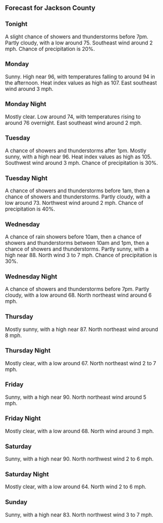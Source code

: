 <div>
   <h2>Forecast for Jackson County</h2>
   <p>
      <div style="font-size:120%">
         <h3>Tonight</h3>A slight chance of showers and thunderstorms before 7pm. Partly cloudy, with a low around 75. Southeast wind around 2 mph.
         Chance of precipitation is 20%.<br></div>
   </p>
   <p>
      <div style="font-size:120%">
         <h3>Monday</h3>Sunny. High near 96, with temperatures falling to around 94 in the afternoon. Heat index values as high as 107. East southeast
         wind around 3 mph.<br></div>
   </p>
   <p>
      <div style="font-size:120%">
         <h3>Monday Night</h3>Mostly clear. Low around 74, with temperatures rising to around 76 overnight. East southeast wind around 2 mph.<br></div>
   </p>
   <p>
      <div style="font-size:120%">
         <h3>Tuesday</h3>A chance of showers and thunderstorms after 1pm. Mostly sunny, with a high near 96. Heat index values as high as 105. Southwest
         wind around 3 mph. Chance of precipitation is 30%.<br></div>
   </p>
   <p>
      <div style="font-size:120%">
         <h3>Tuesday Night</h3>A chance of showers and thunderstorms before 1am, then a chance of showers and thunderstorms. Partly cloudy, with a low around
         73. Northwest wind around 2 mph. Chance of precipitation is 40%.<br></div>
   </p>
   <p>
      <div style="font-size:120%">
         <h3>Wednesday</h3>A chance of rain showers before 10am, then a chance of showers and thunderstorms between 10am and 1pm, then a chance of showers
         and thunderstorms. Partly sunny, with a high near 88. North wind 3 to 7 mph. Chance of precipitation is 30%.<br></div>
   </p>
   <p>
      <div style="font-size:120%">
         <h3>Wednesday Night</h3>A chance of showers and thunderstorms before 7pm. Partly cloudy, with a low around 68. North northeast wind around 6 mph.<br></div>
   </p>
   <p>
      <div style="font-size:120%">
         <h3>Thursday</h3>Mostly sunny, with a high near 87. North northeast wind around 8 mph.<br></div>
   </p>
   <p>
      <div style="font-size:120%">
         <h3>Thursday Night</h3>Mostly clear, with a low around 67. North northeast wind 2 to 7 mph.<br></div>
   </p>
   <p>
      <div style="font-size:120%">
         <h3>Friday</h3>Sunny, with a high near 90. North northeast wind around 5 mph.<br></div>
   </p>
   <p>
      <div style="font-size:120%">
         <h3>Friday Night</h3>Mostly clear, with a low around 68. North wind around 3 mph.<br></div>
   </p>
   <p>
      <div style="font-size:120%">
         <h3>Saturday</h3>Sunny, with a high near 90. North northwest wind 2 to 6 mph.<br></div>
   </p>
   <p>
      <div style="font-size:120%">
         <h3>Saturday Night</h3>Mostly clear, with a low around 64. North wind 2 to 6 mph.<br></div>
   </p>
   <p>
      <div style="font-size:120%">
         <h3>Sunday</h3>Sunny, with a high near 83. North northwest wind 3 to 7 mph.<br></div>
   </p>
</div>